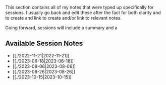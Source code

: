 This section contains all of my notes that were typed up specifically for sessions. I usually go back and edit these after the fact for both clarity and to create and link to create and/or link to relevant notes.

Going forward, sessions will include a summary and a
## Available Session Notes
- [[./2022-11-21|2022-11-21]]
- [[./2023-06-18|2023-06-18]]
- [[./2023-08-06|2023-08-06]]
- [[./2023-08-26|2023-08-26]]
- [[./2023-10-15|2023-10-15]]

